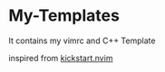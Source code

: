 # My-Templates
It contains my vimrc and C++ Template


inspired from [kickstart.nvim](https://github.com/nvim-lua/kickstart.nvim)
